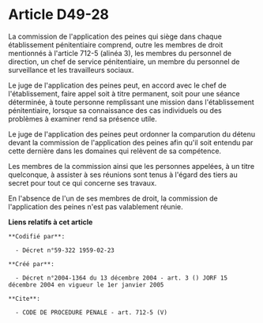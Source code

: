 # Article D49-28

La commission de l'application des peines qui siège dans chaque établissement pénitentiaire comprend, outre les membres de
droit mentionnés à l'article 712-5 (alinéa 3), les membres du personnel de direction, un chef de service pénitentiaire, un
membre du personnel de surveillance et les travailleurs sociaux.

Le juge de l'application des peines peut, en accord avec le chef de l'établissement, faire appel soit à titre permanent, soit
pour une séance déterminée, à toute personne remplissant une mission dans l'établissement pénitentiaire, lorsque sa
connaissance des cas individuels ou des problèmes à examiner rend sa présence utile.

Le juge de l'application des peines peut ordonner la comparution du détenu devant la commission de l'application des peines
afin qu'il soit entendu par cette dernière dans les domaines qui relèvent de sa compétence.

Les membres de la commission ainsi que les personnes appelées, à un titre quelconque, à assister à ses réunions sont tenus à
l'égard des tiers au secret pour tout ce qui concerne ses travaux.

En l'absence de l'un de ses membres de droit, la commission de l'application des peines n'est pas valablement réunie.

**Liens relatifs à cet article**

	**Codifié par**:

	  - Décret n°59-322 1959-02-23

	**Créé par**:

	  - Décret n°2004-1364 du 13 décembre 2004 - art. 3 () JORF 15 décembre 2004 en vigueur le 1er janvier 2005

	**Cite**:

	  - CODE DE PROCEDURE PENALE - art. 712-5 (V)
